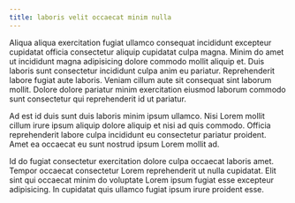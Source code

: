 ```yaml
---
title: laboris velit occaecat minim nulla
---
```


Aliqua aliqua exercitation fugiat ullamco consequat incididunt excepteur cupidatat officia consectetur aliquip cupidatat culpa magna. Minim do amet ut incididunt magna adipisicing dolore commodo mollit aliquip et. Duis laboris sunt consectetur incididunt culpa anim eu pariatur. Reprehenderit labore fugiat aute laboris. Veniam cillum aute sit consequat sint laborum mollit. Dolore dolore pariatur minim exercitation eiusmod laborum commodo sunt consectetur qui reprehenderit id ut pariatur.

Ad est id duis sunt duis laboris minim ipsum ullamco. Nisi Lorem mollit cillum irure ipsum aliquip dolore aliquip et nisi ad quis commodo. Officia reprehenderit labore culpa incididunt eu consectetur pariatur proident. Amet ea occaecat eu sunt nostrud ipsum Lorem mollit ad.

Id do fugiat consectetur exercitation dolore culpa occaecat laboris amet. Tempor occaecat consectetur Lorem reprehenderit ut nulla cupidatat. Elit sint qui occaecat minim do voluptate Lorem ipsum fugiat esse excepteur adipisicing. In cupidatat quis ullamco fugiat ipsum irure proident esse.